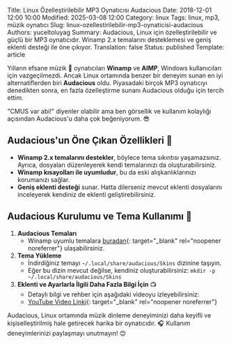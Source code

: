 Title: Linux Özelleştirilebilir MP3 Oynatıcısı Audacious
Date: 2018-12-01 12:00 10:00
Modified: 2025-03-08 12:00
Category: linux
Tags: linux, mp3, müzik oynatıcı
Slug: linux-ozellestirilebilir-mp3-oynaticisi-audacious
Authors: yuceltoluyag
Summary: Audacious, Linux için özelleştirilebilir ve güçlü bir MP3 oynatıcıdır. Winamp 2.x temalarını desteklemesi ve geniş eklenti desteği ile öne çıkıyor.
Translation: false
Status: published
Template: article



Yılların efsane müzik  🎵 oynatıcıları **Winamp**  ve **AIMP**, Windows kullanıcıları için vazgeçilmezdi. Ancak Linux ortamında benzer bir deneyim sunan en iyi alternatiflerden biri **Audacious** oldu. Piyasadaki birçok MP3 oynatıcıyı denedikten sonra, en fazla özelleştirme sunanı Audacious olduğu için tercih ettim.

"CMUS var abi!" diyenler olabilir ama ben görsellik ve kullanım kolaylığı açısından Audacious'u daha çok beğeniyorum. 😎



## Audacious'un Öne Çıkan Özellikleri 🚀

- **Winamp 2.x temalarını destekler**, böylece tema sıkıntısı yaşamazsınız. Ayrıca, dosyaları düzenleyerek kendi temalarınızı da oluşturabilirsiniz.
- **Winamp kısayolları ile uyumludur**, bu da eski alışkanlıklarınızı korumanızı sağlar.
- **Geniş eklenti desteği** sunar. Hatta dilerseniz mevcut eklenti dosyalarını inceleyerek kendiniz de eklenti geliştirebilirsiniz.

## Audacious Kurulumu ve Tema Kullanımı 🎨

1. **Audacious Temaları**
   - Winamp uyumlu temalara [buradan](https://www.deviantart.com/customization/skins/media/winamp/classic/whats-hot/){: target="_blank" rel="noopener noreferrer"} ulaşabilirsiniz.
2. **Tema Yükleme**
   - İndirdiğiniz temayı `~/.local/share/audacious/Skins` dizinine taşıyın.
   - Eğer bu dizin mevcut değilse, kendiniz oluşturabilirsiniz:
     `mkdir -p ~/.local/share/audacious/Skins`
3. **Eklenti ve Ayarlarla İlgili Daha Fazla Bilgi İçin** 📺
   - Detaylı bilgi ve rehber için aşağıdaki videoyu izleyebilirsiniz:
   - [YouTube Video Linki](https://www.youtube.com/channel/UCJyK4D5BcoPXjV5T8N8-liA?view_as=subscriber){: target="_blank" rel="noopener noreferrer"}

Audacious, Linux ortamında müzik dinleme deneyiminizi daha keyifli ve kişiselleştirilmiş hale getirecek harika bir oynatıcıdır. 🎧 Kullanım deneyimlerinizi paylaşmayı unutmayın! 😊

